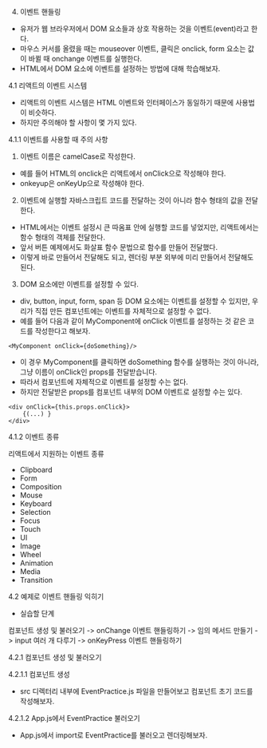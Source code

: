 4. 이벤트 핸들링

- 유저가 웹 브라우저에서 DOM 요소들과 상호 작용하는 것을 이벤트(event)라고 한다. 
- 마우스 커서를 올렸을 때는 mouseover 이벤트, 클릭은 onclick, form 요소는 값이 바뀔 때 onchange 이벤트를 실행한다.
- HTML에서 DOM 요소에 이벤트를 설정하는 방법에 대해 학습해보자.

4.1 리액트의 이벤트 시스템

- 리액트의 이벤트 시스템은 HTML 이벤트와 인터페이스가 동일하기 때문에 사용법이 비슷하다.
- 하지만 주의해야 할 사항이 몇 가지 있다.


4.1.1 이벤트를 사용할 때 주의 사항

1) 이벤트 이름은 camelCase로 작성한다.

- 예를 들어 HTML의 onclick은 리액트에서 onClick으로 작성해야 한다.
- onkeyup은 onKeyUp으로 작성해야 한다.


2) 이벤트에 실행할 자바스크립트 코드를 전달하는 것이 아니라 함수 형태의 값을 전달한다.

- HTML에서는 이벤트 설정시 큰 따옴표 안에 실행할 코드를 넣었지만, 리액트에서는 함수 형태의 객체를 전달한다.
- 앞서 버튼 예제에서도 화살표 함수 문법으로 함수를 만들어 전달했다.
- 이렇게 바로 만들어서 전달해도 되고, 렌더링 부분 외부에 미리 만들어서 전달해도 된다.


3) DOM 요소에만 이벤트를 설정할 수 있다.

- div, button, input, form, span 등 DOM 요소에는 이벤트를 설정할 수 있지만, 우리가 직접 만든 컴포넌트에는 이벤트를 자체적으로 설정할 수 없다.
- 예를 들어 다음과 같이 MyComponent에 onClick 이벤트를 설정하는 것 같은 코드를 작성한다고 해보자.
```
<MyComponent onClick={doSomething}/>
```
- 이 경우 MyComponent를 클릭하면 doSomething 함수를 실행하는 것이 아니라, 그냥 이름이 onClick인 props를 전달받습니다.
- 따라서 컴포넌트에 자체적으로 이벤트를 설정할 수는 없다.
- 하지만 전달받은 props를 컴포넌트 내부의 DOM 이벤트로 설정할 수는 있다.
```
<div onClick={this.props.onClick}>
	{(...) }
</div>
```

4.1.2 이벤트 종류

리액트에서 지원하는 이벤트 종류

- Clipboard
- Form
- Composition
- Mouse
- Keyboard
- Selection
- Focus
- Touch
- UI
- Image
- Wheel
- Animation
- Media
- Transition


4.2 예제로 이벤트 핸들링 익히기

- 실습할 단계

컴포넌트 생성 및 불러오기 -> onChange 이벤트 핸들링하기 -> 임의 메서드 만들기 -> input 여러 개 다루기 -> onKeyPress 이벤트 핸들링하기


4.2.1 컴포넌트 생성 및 불러오기

4.2.1.1 컴포넌트 생성

- src 디렉터리 내부에 EventPractice.js 파일을 만들어보고 컴포넌트 초기 코드를 작성해보자.

4.2.1.2 App.js에서 EventPractice 불러오기

- App.js에서 import로 EventPractice를 불러오고 렌더링해보자.


